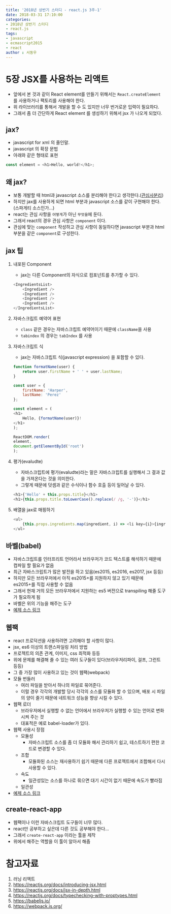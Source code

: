 ```yaml
---
title: '2018년 상반기 스터디 - react.js 3주-1'
date: 2018-03-31 17:10:00
categories:
- 2018년 상반기 스터디
- react.js
tags:
- javascript
- ecmascript2015
- react
author : 서동우
---
```


# 5장 JSX를 사용하는 리액트

* 앞에서 본 것과 같이 React element를 만들기 위해서는 `React.createElement` 를 사용하거나 팩토리를 사용해야 한다.
* 위 라이브러리를 통해서 개발을 할 수 도 있지만 너무 번거로운 입력이 필요하다.
* 그래서 좀 더 간단하게 React element 를 생성하기 위해서 jsx 가 나오게 되었다.

## jax?

* javascript for xml 의 줄인말.
* javascript 의 확장 문법
* 아래와 같은 형태로 표현   
```javascript
const element = <h1>Hello, world!</h1>;
```


## 왜 jax?

* 보통 개발할 때 html과 javascript 소스를 분리해야 한다고 생각한다.([관심사분리](https://gamecodingschool.org/2015/05/29/%EA%B4%80%EC%8B%AC%EC%82%AC%EC%9D%98-%EB%B6%84%EB%A6%ACseparation-of-concerns/))
* 하지만 jax를 사용하게 되면 html 부분과 javascript 소스를 같이 구현해야 한다.(스파게티 소스인가...)
* react는 관심 사항을 `어떻게`가 아닌 `무엇을`에 둔다.
* 그래서 react의 경우 관심 사항은 `component` 이다.
* 관심에 맞는 `component` 작성하고 관심 사항이 동일하다면 javascript 부분과 html 부분을 같은 `component`로 구성한다.

## jax 팁

1. 내포된 Component

    * jax는 다른 Component의 자식으로 컴포넌트를 추가할 수 있다.   
    ```javascript
    <IngredientsList>
        <Ingredient />
        <Ingredient />
        <Ingredient />
        <Ingredient />
    </IngredientsList>
    ```
2. 자바스크립트 예약어 표현

    * `class` 같은 경우는 자바스크립트 예약어이기 때문에 `className`을 사용
    * `tabindex` 의 경우는 `tabIndex` 를 사용

3. 자바스크립트 식

    * jax는 자바스크립트 식(javascript expression) 을 포함할 수 있다.
    ```javascript
    function formatName(user) {
        return user.firstName + ' ' + user.lastName;
    }

    const user = {
        firstName: 'Harper',
        lastName: 'Perez'
    };

    const element = (
    <h1>
        Hello, {formatName(user)}!
    </h1>
    );

    ReactDOM.render(
    element,
    document.getElementById('root')
    );
    ```
    
4. 평가(evaludte)

    * 자바스크립트에 평가(evaludte)라는 말은 자바스크립트를 실행해서 그 결과 값을 가져온다는 것을 의미한다.
    * 그렇게 때문에 덧셈과 같은 수식이나 함수 호출 등이 일어날 수 있다.
    
    ```javascript
    <h1>{'Hello' + this.props.title}</h1>
    <h1>{this.props.title.toLowerCase().replace(/ /g, '-')}</h1>
    ```

5. 배열을 jax로 매핑하기

    ```javascript
    <ul>
        {this.props.ingredients.map(ingredient, i) => <li key={i}>{ingredient}</li>}
    </ul>
    ```

## 바벨(babel)

* 자바스크립트를 인터프리트 언어라서 브라우저가 코드 텍스트를 해석하기 때문에 컴파일 할 필요가 없음
* 최근 자바스크립트가 많은 발전을 하고 있음(es2015, es2016, es2017, jsx 등등)
* 하지만 모든 브라우저에서 아직 es2015+를 지원하지 않고 있기 때문에 es2015+를 직접 사용할 수 없음
* 그래서 현재 거의 모든 브라우저에서 지원하는 es5 버전으로 transpiling 해줄 도구가 필요하게 됨
* 바벨은 위의 기능을 해주는 도구
* [예제 소스 링크](https://github.com/killerdong/react-study/blob/master/lecture3.html)

## 웹팩

* react 프로덕션을 사용하려면 고려해야 할 사항이 많다.
* jsx, es6 이상의 트랜스파일링 처리 방법
* 프로젝트의 의존 관계, 이미지, css 최적화 등등
* 위에 문제를 해결해 줄 수 있는 여러 도구들이 있다(브라우저리파이, 걸프, 그런트 등등)
* 그 중 가장 많이 사용하고 있는 것이 웹팩(webpack)
* 모듈 번들러
    * 여러 파일을 받아서 하나의 파일로 묶어준다.
    * 이럴 경우 각각의 개발할 당시 각각의 소스를 모듈화 할 수 있으며, 배포 시 파일의 양이 줄기 때문에 네트워크 성능을 향상 시킬 수 있다.
* 웹팩 로더
    * 브라우저에서 실행할 수 없는 언어에서 브라우저가 실행할 수 있는 언어로 변화시켜 주는 것
    * 대표적은 예로 babel-loader가 있다.
* 웹팩 사용시 장점
    * 모듈성
        * 자바스크립트 소스를 좀 더 모듈화 해서 관리하기 쉽고, 테스트하기 편한 코드로 변경할 수 있다.
    * 조합
        * 모듈화된 소스는 재사용하기 쉽기 때문에 다른 프로젝트에서 조합해서 다시 사용할 수 있다.
    * 속도
        * 일관성있는 소스를 하나로 묶으면 대기 시간이 없기 때문에 속도가 빨라짐
    * 일관성
* [예제 소스 링크](https://github.com/killerdong/react-study/tree/master/lecture3_webpack)

## create-react-app

* 웹팩이나 이런 자바스크립트 도구들이 너무 많다.
* react만 공부하고 싶은데 다른 것도 공부해야 한다...
* 그래서 `create-react-app` 이라는 툴을 제작
* 위에서 해주는 역할을 이 툴이 알아서 해줌

# 참고자료

1. 러닝 리액트
2. https://reactjs.org/docs/introducing-jsx.html
3. https://reactjs.org/docs/jsx-in-depth.html
4. https://reactjs.org/docs/typechecking-with-proptypes.html
5. https://babeljs.io/
6. https://webpack.js.org/
